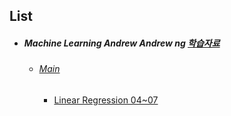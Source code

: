 ## List

* ##### Machine Learning Andrew Andrew ng [학습자료](https://www.youtube.com/playlist?list=PL-hudiHbCqZeVOmPUT8xJ5uinaw5JKi0T)

  * ###### [Main](https://github.com/Songminkee/TIL/tree/master/Andrew_ng)
  
    * [Linear Regression 04~07](https://github.com/Songminkee/TIL/tree/master/Andrew_ng/04_07)



